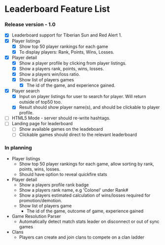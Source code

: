 # Leaderboard Feature List

### Release version - 1.0
- [x] Leaderboard support for Tiberian Sun and Red Alert 1.
- [x] Player listings
  - [x] Show top 50 player rankings for each game
  - [x] To display players: Rank, Points, Wins, Losses.
- [x] Player detail
  - [x] Show a player profile by clicking from player listings.
  - [x] Show a players rank, points, wins, losses.
  - [x] Show a players win/loss ratio.
  - [x] Show list of players games
    - [x] The id of the game, and experience gained.
- [x] Player search
  - [x] Input on player listings for user to search for player. Will return outside of top50 too.
  - [x] Result should show player name(s), and should be clickable to player profile.
- [ ] HTML5 Mode - server should re-write hashtags.
- [ ] Landing page for leaderboard
  - [ ] Show available games on the leadeboard 
  - [ ] Clickable games should direct to the relevant leaderboard
  
### In planning

- Player listings
  - Show top 50 player rankings for each game, allow sorting by rank, points, wins, losses.
  - Should have option to reveal quickfire stats
- Player detail
  - Show a players profile rank badge
  - Show a players rank name, e.g 'Colonel' under Rank#
  - Show a players estimated calculation of wins/losses required for promotion/demotion.
  - Show list of players game
    - The id of the game, outcome of game, experience gained
- Game Resolution Parser
  - Automatically detect match stats leader on disconnect or out of sync games
- Clans
  - Players can create and join clans to compete on a clan ladder
